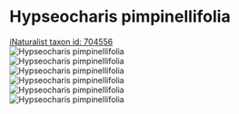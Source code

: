 
Hypseocharis pimpinellifolia
============================
  
[iNaturalist taxon id: 704556](https://www.inaturalist.org/taxa/704556)  
![Hypseocharis pimpinellifolia](https://inaturalist-open-data.s3.amazonaws.com/photos/59647683/medium.jpeg)  
![Hypseocharis pimpinellifolia](https://inaturalist-open-data.s3.amazonaws.com/photos/59647754/medium.jpeg)  
![Hypseocharis pimpinellifolia](https://inaturalist-open-data.s3.amazonaws.com/photos/59647755/medium.jpeg)  
![Hypseocharis pimpinellifolia](https://inaturalist-open-data.s3.amazonaws.com/photos/59647757/medium.jpeg)  
![Hypseocharis pimpinellifolia](https://inaturalist-open-data.s3.amazonaws.com/photos/59647758/medium.jpeg)  
![Hypseocharis pimpinellifolia](https://inaturalist-open-data.s3.amazonaws.com/photos/59647759/medium.jpeg)